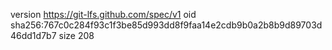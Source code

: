 version https://git-lfs.github.com/spec/v1
oid sha256:767c0c284f93c1f3be85d993dd8f9faa14e2cdb9b0a2b8b9d89703d46dd1d7b7
size 208
